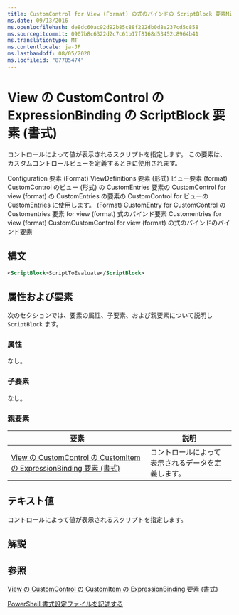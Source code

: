 ```yaml
---
title: CustomControl for View (Format) の式のバインドの ScriptBlock 要素Microsoft Docs
ms.date: 09/13/2016
ms.openlocfilehash: de8dc60ac92d92b85c88f222db0d8e237cd5c858
ms.sourcegitcommit: 0907b8c6322d2c7c61b17f8168d53452c8964b41
ms.translationtype: MT
ms.contentlocale: ja-JP
ms.lasthandoff: 08/05/2020
ms.locfileid: "87785474"
---
```

# <a name="scriptblock-element-for-expressionbinding-for-customcontrol-for-view-format"></a>View の CustomControl の ExpressionBinding の ScriptBlock 要素 (書式)

コントロールによって値が表示されるスクリプトを指定します。 この要素は、カスタムコントロールビューを定義するときに使用されます。

Configuration 要素 (Format) ViewDefinitions 要素 (形式) ビュー要素 (format) CustomControl のビュー (形式) の CustomEntries 要素の CustomControl for view (format) の CustomEntries の要素の CustomControl for ビューの CustomEntries に使用します。 (Format) CustomEntry for CustomControl の Customentries 要素 for view (format) 式のバインド要素 Customentries for view (format) CustomCustomControl for view (format) の式のバインドのバインド要素

## <a name="syntax"></a>構文

```xml
<ScriptBlock>ScriptToEvaluate</ScriptBlock>
```

## <a name="attributes-and-elements"></a>属性および要素

次のセクションでは、要素の属性、子要素、および親要素について説明し `ScriptBlock` ます。

### <a name="attributes"></a>属性

なし。

### <a name="child-elements"></a>子要素

なし。

### <a name="parent-elements"></a>親要素

|要素|説明|
|-------------|-----------------|
|[View の CustomControl の CustomItem の ExpressionBinding 要素 (書式)](./expressionbinding-element-for-customitem-for-customcontrol-for-view-format.md)|コントロールによって表示されるデータを定義します。|

## <a name="text-value"></a>テキスト値

コントロールによって値が表示されるスクリプトを指定します。

## <a name="remarks"></a>解説

## <a name="see-also"></a>参照

[View の CustomControl の CustomItem の ExpressionBinding 要素 (書式)](./expressionbinding-element-for-customitem-for-customcontrol-for-view-format.md)

[PowerShell 書式設定ファイルを記述する](./writing-a-powershell-formatting-file.md)
